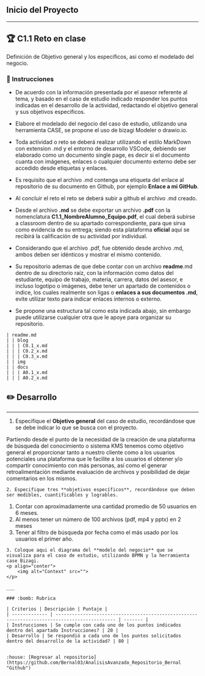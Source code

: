 ## Inicio del Proyecto
---
## :trophy: C1.1 Reto en clase
Definición de Objetivo general y los especificos, asi como el modelado del negocio.

### :blue_book: Instrucciones

* De acuerdo con la información presentada por el asesor referente al tema, y basado en el caso de estudio indicado responder los puntos indicadas en el desarrollo de la actividad, redactando el objetivo general y sus objetivos especificos.

* Elabore el modelado del negocio del caso de estudio, utilizando una herramienta CASE, se propone el uso de bizagi Modeler o drawio.io.

* Toda actividad o reto se deberá realizar utilizando el estilo MarkDown con extension .md y el entorno de desarrollo VSCode, debiendo ser elaborado como un documento single page, es decir si el documento cuanta con imágenes, enlaces o cualquier documento externo debe ser accedido desde etiquetas y enlaces.

* Es requisito que el archivo .md contenga una etiqueta del enlace al repositorio de su documento en Github, por ejemplo **Enlace a mi GitHub**.

* Al concluir el reto el reto se deberá subir a github el archivo .md creado.

* Desde el archivo **.md** se debe exportar un archivo **.pdf** con la nomenclatura **C1.1_NombreAlumno_Equipo.pdf**, el cual deberá subirse a classroom dentro de su apartado correspondiente, para que sirva como evidencia de su entrega; siendo esta plataforma **oficial** aquí se recibirá la calificación de su actividad por individual.

* Considerando que el archivo .pdf, fue obtenido desde archivo .md, ambos deben ser idénticos y mostrar el mismo contenido.

* Su repositorio ademas de que debe contar con un archivo **readme**.md dentro de su directorio raíz, con la información como datos del estudiante, equipo de trabajo, materia, carrera, datos del asesor, e incluso logotipo o imágenes, debe tener un apartado de contenidos o indice, los cuales realmente son ligas o **enlaces a sus documentos .md**, evite utilizar texto para indicar enlaces internos o externo.

* Se propone una estructura tal como esta indicada abajo, sin embargo puede utilizarse cualquier otra que le apoye para organizar su repositorio.

~~~
| readme.md
| | blog
| | | C0.1_x.md
| | | C0.2_x.md
| | | C0.3_x.md
| | img
| | docs
| | | A0.1_x.md
| | | A0.2_x.md
~~~

## :pencil2: Desarrollo
---
 1.  Especifique el **Objetivo general** del caso de estudio, recordándose que se debe indicar lo que se busca con el proyecto.

Partiendo desde el punto de la necesidad de la creación de una plataforma de búsqueda del conocimiento o sistema KMS tenemos como objetivo general el proporcionar tanto a nuestro cliente como a los usuarios potenciales una plataforma que le facilite a los usuarios el obtener y/o compartir conocimiento con más personas, así como el generar retroalimentación mediante evaluación de archivos y posibilidad de dejar comentarios en los mismos.
~~~
2. Especifique tres **objetivos específicos**, recordándose que deben ser medibles, cuantificables y logrables.
~~~
1. Contar con aproximadamente una cantidad promedio de 50 usuarios en 6 meses.
2. Al menos tener un número de 100 archivos (pdf, mp4 y pptx) en 2 meses
3. Tener al filtro de búsqueda por fecha como el más usado por los usuarios el primer año. 
~~~
3. Coloque aqui el diagrama del **modelo del negocio** que se visualiza para el caso de estudio, utilizando BPMN y la herramienta case Bizagi.
<p align="center">
    <img alt="Context" src="">
</p>

___

### :bomb: Rubrica

| Criterios | Descripción | Puntaje |
| ------------- | -------------------------------------------------------------------------------------------- | ------- |
| Instrucciones | Se cumple con cada uno de los puntos indicados dentro del apartado Instrucciones? | 20 |
| Desarrollo | Se respondió a cada uno de los puntos solicitados dentro del desarrollo de la actividad? | 80 |


:house: [Regresar al repositorio](https://github.com/Bernal03/AnalisisAvanzado_Repositorio_Bernal "Github")